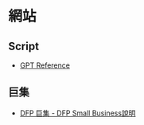 # 網站

## Script
* [GPT Reference](https://developers.google.com/doubleclick-gpt/reference)

## 巨集
* [DFP 巨集 - DFP Small Business說明](https://support.google.com/dfp_sb/answer/2376981?hl=zh-Hant)